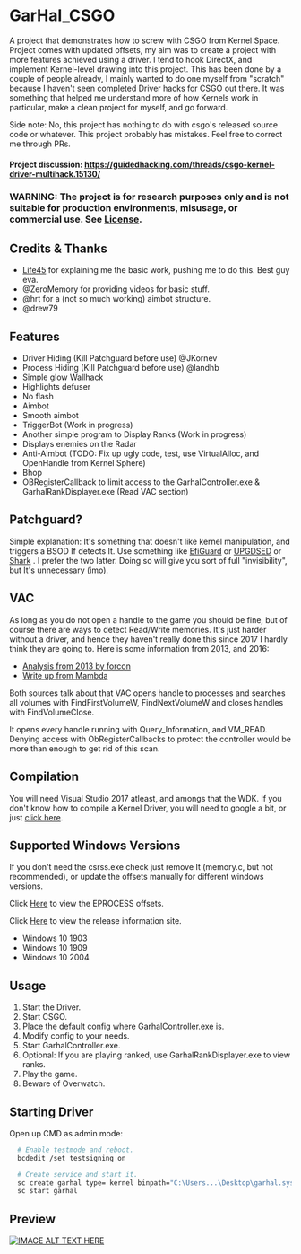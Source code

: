 # GarHal_CSGO
A project that demonstrates how to screw with CSGO from Kernel Space.
Project comes with updated offsets, my aim was to create a project with more features achieved using a driver.
I tend to hook DirectX, and implement Kernel-level drawing into this project. This has been done by a couple of people already, I mainly wanted to do one myself from "scratch" because I haven't seen completed Driver hacks for CSGO out there. It was something that helped me understand more of how Kernels work in particular, make a clean project for myself, and go forward. 

Side note: 
No, this project has nothing to do with csgo's released source code or whatever.
This project probably has mistakes. Feel free to correct me through PRs.

#### Project discussion: https://guidedhacking.com/threads/csgo-kernel-driver-multihack.15130/

### WARNING: The project is for research purposes only and is not suitable for production environments, misusage, or commercial use. See [License](https://github.com/dretax/GarHal_CSGO/blob/master/LICENSE.md).

## Credits & Thanks
* [Life45](https://github.com/Life45) for explaining me the basic work, pushing me to do this. Best guy eva.
* @ZeroMemory for providing videos for basic stuff.
* @hrt for a (not so much working) aimbot structure.
* @drew79

## Features
* Driver Hiding (Kill Patchguard before use) @JKornev
* Process Hiding (Kill Patchguard before use) @landhb
* Simple glow Wallhack
* Highlights defuser
* No flash
* Aimbot
* Smooth aimbot
* TriggerBot (Work in progress)
* Another simple program to Display Ranks (Work in progress)
* Displays enemies on the Radar
* Anti-Aimbot (TODO: Fix up ugly code, test, use VirtualAlloc, and OpenHandle from Kernel Sphere)
* Bhop
* OBRegisterCallback to limit access to the GarhalController.exe & GarhalRankDisplayer.exe (Read VAC section)

## Patchguard?
Simple explanation: It's something that doesn't like kernel manipulation, and triggers a BSOD If detects It.
Use something like [EfiGuard](https://github.com/Mattiwatti/EfiGuard) or [UPGDSED](https://github.com/hfiref0x/UPGDSED) or [Shark](https://github.com/9176324/Shark) . I prefer the two latter.
Doing so will give you sort of full "invisibility", but It's unnecessary (imo).

## VAC
As long as you do not open a handle to the game you should be fine, but of course there are ways to detect Read/Write memories.
It's just harder without a driver, and hence they haven't really done this since 2017 I hardly think they are going to.
Here is some information from 2013, and 2016:
* [Analysis from 2013 by forcon](https://www.unknowncheats.me/wiki/Valve_Anti-Cheat:VAC_external_tool_detection_(and_more))
* [Write up from Mambda](https://guidedhacking.com/threads/how-to-bypass-vac-valve-anti-cheat-info.8125/post-42854)

Both sources talk about that VAC opens handle to processes and searches all volumes with FindFirstVolumeW, FindNextVolumeW and closes handles with FindVolumeClose.

It opens every handle running with Query_Information, and VM_READ.
Denying access with ObRegisterCallbacks to protect the controller would be more than enough to get rid of this scan.

## Compilation
You will need Visual Studio 2017 atleast, and amongs that the WDK. If you don't know how to compile a Kernel Driver, you will need to google a bit, or just [click here](https://guidedhacking.com/threads/windows-kernel-mode-driver-tutorial.15201/).

## Supported Windows Versions
If you don't need the csrss.exe check just remove It (memory.c, but not recommended), or update the offsets manually
for different windows versions. 

Click [Here](https://www.vergiliusproject.com/kernels/x64/Windows%2010%20%7C%202016/1909%2019H2%20(November%202019%20Update)/_EPROCESS) to view the EPROCESS offsets.

Click [Here](https://docs.microsoft.com/en-us/windows/release-information/) to view the release information site.
* Windows 10 1903
* Windows 10 1909
* Windows 10 2004

## Usage
1. Start the Driver.
2. Start CSGO.
3. Place the default config where GarhalController.exe is.
4. Modify config to your needs.
5. Start GarhalController.exe.
6. Optional: If you are playing ranked, use GarhalRankDisplayer.exe to view ranks.
7. Play the game.
8. Beware of Overwatch.

## Starting Driver
Open up CMD as admin mode:
```Bash
  # Enable testmode and reboot.
  bcdedit /set testsigning on

  # Create service and start it.
  sc create garhal type= kernel binpath="C:\Users...\Desktop\garhal.sys"
  sc start garhal
```

## Preview
[![IMAGE ALT TEXT HERE](https://img.youtube.com/vi/ADj12ykKq-o/0.jpg)](https://www.youtube.com/watch?v=ADj12ykKq-o)
